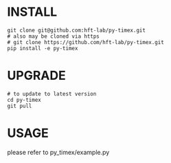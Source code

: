 INSTALL
=======

```shell
git clone git@github.com:hft-lab/py-timex.git
# also may be cloned via https
# git clone https://github.com/hft-lab/py-timex.git
pip install -e py-timex
```

UPGRADE
=======
```shell
# to update to latest version
cd py-timex
git pull
```

USAGE
=====
please refer to py_timex/example.py